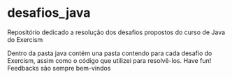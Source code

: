 # desafios_java
Repositório dedicado a resolução dos desafios propostos do curso de Java do Exercism

Dentro da pasta java contém una pasta contendo para cada desafio do Exercism, assim como o código que utilizei para resolvê-los. Have fun!
Feedbacks são sempre bem-vindos 
